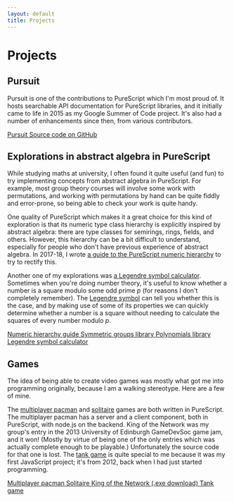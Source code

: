 ```yaml
---
layout: default
title: Projects
---
```


# Projects

## Pursuit

Pursuit is one of the contributions to PureScript which I'm most proud of. It
hosts searchable API documentation for PureScript libraries, and it initially
came to life in 2015 as my Google Summer of Code project. It's also had a
number of enhancements since then, from various contributors.

<div class="project-links">
  <a href="https://pursuit.purescript.org">
    <span class="label">Pursuit</span>
  </a>
  <a href="https://github.com/purescript/pursuit">
    <span class="label">Source code on GitHub</span>
  </a>
</div>

## Explorations in abstract algebra in PureScript

While studying maths at university, I often found it quite useful (and fun) to
try implementing concepts from abstract algebra in PureScript. For example,
most group theory courses will involve some work with permutations, and working
with permutations by hand can be quite fiddly and error-prone, so being able to
check your work is quite handy.

One quality of PureScript which makes it a great choice for this kind of
exploration is that its numeric type class hierarchy is explicitly inspired by
abstract algebra: there are type classes for semirings, rings, fields, and
others. However, this hierarchy can be a bit difficult to understand,
especially for people who don't have previous experience of abstract algebra.
In 2017-18, I wrote [a guide to the PureScript numeric
hierarchy](https://a-guide-to-the-purescript-numeric-hierarchy.readthedocs.io/en/latest/introduction.html)
to try to rectify this.

Another one of my explorations was [a Legendre symbol calculator](/legendre-symbol-calculator).
Sometimes when you're doing number theory, it's useful to know whether a number
is a square modulo some odd prime _p_ (for reasons I don't completely remember).
The [Legendre symbol](https://en.wikipedia.org/wiki/Legendre_symbol) can tell
you whether this is the case, and by making use of some of its properties we
can quickly determine whether a number is a square without needing to
calculate the squares of every number modulo _p_.

<div class="project-links">
  <a href="https://a-guide-to-the-purescript-numeric-hierarchy.readthedocs.io/en/latest/introduction.html">
    <span class="label">Numeric hierarchy guide</span>
  </a>
  <a href="https://pursuit.purescript.org/packages/purescript-symmetric-groups/0.1.2/docs/Data.SymmetricGroup">
    <span class="label">Symmetric groups library</span>
  </a>
  <a href="https://pursuit.purescript.org/packages/purescript-polynomials/1.0.1/docs/Data.Polynomial">
    <span class="label">Polynomials library</span>
  </a>
  <a href="/legendre-symbol-calculator">
    <span class="label">Legendre symbol calculator</span>
  </a>
</div>

## Games

The idea of being able to create video games was mostly what got me into
programming originally, because I am a walking stereotype. Here are a few of
mine.

The [multiplayer pacman](https://mpac.herokuapp.com) and
[solitaire](/projects/solitaire) games are both written in PureScript. The
multiplayer pacman has a server and a client component, both in PureScript,
with node.js on the backend. King of the Network was my group's entry in the
2013 University of Edinburgh GameDevSoc game jam, and it won! (Mostly by virtue
of being one of the only entries which was actually complete enough to be
playable.) Unfortunately the source code for that one is lost. The [tank
game](/projects/tank-game) is quite special to me because it was my first
JavaScript project; it's from 2012, back when I had just started programming.

<div class="project-links">
  <a href="https://mpac.herokuapp.com">
    <span class="label">Multiplayer pacman</span>
  </a>
  <a href="/projects/solitaire">
    <span class="label">Solitaire</span>
  </a>
  <a href="https://pursuit.purescript.org/packages/purescript-polynomials/1.0.1/docs/Data.Polynomial">
    <span class="label">King of the Network (.exe download)</span>
  </a>
  <a href="/projects/tank-game">
    <span class="label">Tank game</span>
  </a>
</div>
